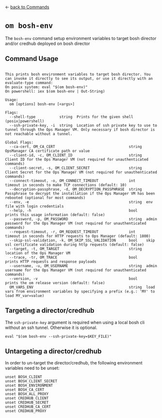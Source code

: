 <!--- This file is autogenerated from the files in docsgenerator/templates/bosh-env --->
&larr; [back to Commands](../README.md)

# `om bosh-env`

The `bosh-env` command setup environment variables to target bosh director and/or credhub deployed on bosh director

## Command Usage
```

This prints bosh environment variables to target bosh director. You can invoke it directly to see its output, or use it directly with an evaluate-type command:
On posix system: eval "$(om bosh-env)"
On powershell: iex $(om bosh-env | Out-String)

Usage:
  om [options] bosh-env [<args>]

Flags:
  --shell-type           string  Prints for the given shell (posix|powershell)
  --ssh-private-key, -i  string  Location of ssh private key to use to tunnel through the Ops Manager VM. Only necessary if bosh director is not reachable without a tunnel.

Global Flags:
  --ca-cert, OM_CA_CERT                                  string  OpsManager CA certificate path or value
  --client-id, -c, OM_CLIENT_ID                          string  Client ID for the Ops Manager VM (not required for unauthenticated commands)
  --client-secret, -s, OM_CLIENT_SECRET                  string  Client Secret for the Ops Manager VM (not required for unauthenticated commands)
  --connect-timeout, -o, OM_CONNECT_TIMEOUT              int     timeout in seconds to make TCP connections (default: 10)
  --decryption-passphrase, -d, OM_DECRYPTION_PASSPHRASE  string  Passphrase to decrypt the installation if the Ops Manager VM has been rebooted (optional for most commands)
  --env, -e                                              string  env file with login credentials
  --help, -h                                             bool    prints this usage information (default: false)
  --password, -p, OM_PASSWORD                            string  admin password for the Ops Manager VM (not required for unauthenticated commands)
  --request-timeout, -r, OM_REQUEST_TIMEOUT              int     timeout in seconds for HTTP requests to Ops Manager (default: 1800)
  --skip-ssl-validation, -k, OM_SKIP_SSL_VALIDATION      bool    skip ssl certificate validation during http requests (default: false)
  --target, -t, OM_TARGET                                string  location of the Ops Manager VM
  --trace, -tr, OM_TRACE                                 bool    prints HTTP requests and response payloads
  --username, -u, OM_USERNAME                            string  admin username for the Ops Manager VM (not required for unauthenticated commands)
  --version, -v                                          bool    prints the om release version (default: false)
  OM_VARS_ENV                                            string  load vars from environment variables by specifying a prefix (e.g.: 'MY' to load MY_var=value)

```

## Targeting a director/credhub
The `ssh-private-key` argument is required
when using a local bosh cli without an ssh tunnel.
Otherwise it is optional.

```
eval "$(om bosh-env --ssh-private-key=$KEY_FILE)"
```

## Untargeting a director/credhub
In order to un-target the director/credhub,
the following environment variables need to be unset:

```
unset BOSH_CLIENT
unset BOSH_CLIENT_SECRET
unset BOSH_ENVIRONMENT
unset BOSH_CA_CERT
unset BOSH_ALL_PROXY
unset CREDHUB_CLIENT
unset CREDHUB_SECRET
unset CREDHUB_CA_CERT
unset CREDHUB_PROXY
```